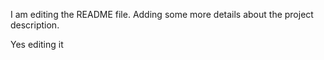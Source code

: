 I am editing the README file. Adding some more details about the project description.

Yes editing it
